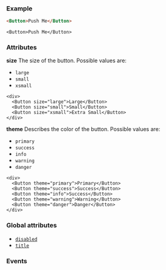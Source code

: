 ### Example

```html
<Button>Push Me</Button>
```

```example
<Button>Push Me</Button>
```

### Attributes

**size**
The size of the button. Possible values are:

- `large`
- `small`
- `xsmall`

```example
<div>
  <Button size="large">Large</Button>
  <Button size="small">Small</Button>
  <Button size="xsmall">Extra Small</Button>
</div>
```

**theme**
Describes the color of the button. Possible values are:

- `primary`
- `success`
- `info`
- `warning`
- `danger`


```example
<div>
  <Button theme="primary">Primary</Button>
  <Button theme="success">Success</Button>
  <Button theme="info">Success</Button>
  <Button theme="warning">Warning</Button>
  <Button theme="danger">Danger</Button>
</div>
```

### Global attributes

- [`disabled`](https://developer.mozilla.org/en/docs/Web/HTML/Element/button#attr-disabled)
- [`title`](https://developer.mozilla.org/en-US/docs/Web/HTML/Global_attributes/title)

### Events
